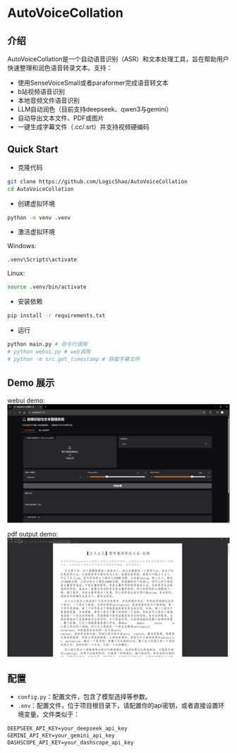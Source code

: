 # AutoVoiceCollation

## 介绍

AutoVoiceCollation是一个自动语音识别（ASR）和文本处理工具，旨在帮助用户快速整理和润色语音转录文本。支持：

- 使用SenseVoiceSmall或者paraformer完成语音转文本
- b站视频语音识别
- 本地音频文件语音识别
- LLM自动润色（目前支持deepseek、qwen3与gemini）
- 自动导出文本文件、PDF或图片
- 一键生成字幕文件（.cc/.srt）并支持视频硬编码

## Quick Start

* 克隆代码

```bash
git clone https://github.com/LogicShao/AutoVoiceCollation
cd AutoVoiceCollation
```

* 创建虚拟环境

```bash
python -m venv .venv
```

* 激活虚拟环境

Windows:

```bash
.venv\Scripts\activate
```

Linux:

```bash
source .venv/bin/activate
```

* 安装依赖

```bash
pip install -r requirements.txt
```

* 运行

```bash
python main.py # 命令行调用
# python webui.py # web调用
# python -m src.get_timestamp # 获取字幕文件
```

## Demo 展示

webui demo:
![](img/webui_demo.png)

pdf output demo:
![](img/pdf_output_demo.png)

## 配置

- `config.py`：配置文件，包含了模型选择等参数。
- `.env`：配置文件，位于项目根目录下，请配置你的api密钥，或者直接设置环境变量。文件类似于：

```dotenv
DEEPSEEK_API_KEY=your_deepseek_api_key
GEMINI_API_KEY=your_gemini_api_key
DASHSCOPE_API_KEY=your_dashscope_api_key
```
